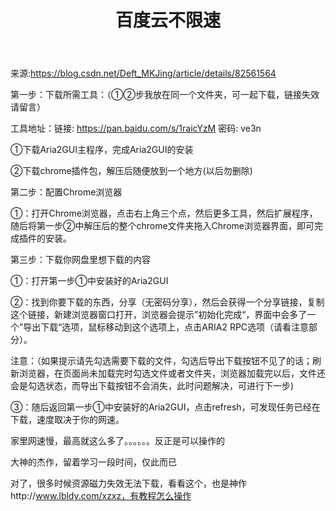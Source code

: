 ﻿---
title: 百度云不限速
categories :
- 技术
tags :
- tricks
---

来源:https://blog.csdn.net/Deft_MKJing/article/details/82561564


第一步：下载所需工具：（①②步我放在同一个文件夹，可一起下载，链接失效请留言）

工具地址：链接: https://pan.baidu.com/s/1raicYzM 密码: ve3n

①下载Aria2GUI主程序，完成Aria2GUI的安装

②下载chrome插件包，解压后随便放到一个地方(以后勿删除)

第二步：配置Chrome浏览器



①：打开Chrome浏览器，点击右上角三个点，然后更多工具，然后扩展程序，随后将第一步②中解压后的整个chrome文件夹拖入Chrome浏览器界面，即可完成插件的安装。

第三步：下载你网盘里想下载的内容

①：打开第一步①中安装好的Aria2GUI

②：找到你要下载的东西，分享（无密码分享），然后会获得一个分享链接，复制这个链接，新建浏览器窗口打开，浏览器会提示”初始化完成“，界面中会多了一个”导出下载“选项，鼠标移动到这个选项上，点击ARIA2 RPC选项（请看注意部分）。

注意：（如果提示请先勾选需要下载的文件，勾选后导出下载按钮不见了的话；刷新浏览器，在页面尚未加载完时勾选文件或者文件夹，浏览器加载完以后，文件还会是勾选状态，而导出下载按钮不会消失，此时问题解决，可进行下一步)

③：随后返回第一步①中安装好的Aria2GUI，点击refresh，可发现任务已经在下载，速度取决于你的网速。



家里网速慢，最高就这么多了。。。。。。反正是可以操作的 

大神的杰作，留着学习一段时间，仅此而已

 

对了，很多时候资源磁力失效无法下载，看看这个，也是神作http://www.lbldy.com/xzxz，有教程怎么操作




